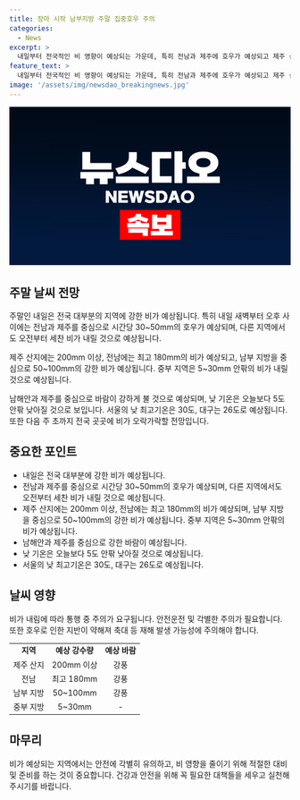 ```yaml
---
title: 장마 시작 남부지방 주말 집중호우 주의
categories:
  - News
excerpt: >
  내일부터 전국적인 비 영향이 예상되는 가운데, 특히 전남과 제주에 호우가 예상되고 제주 산지에는 200mm 이상의 강한 비가 내릴 전망입니다. 또한, 강한 바람도 예상되며, 기온은 5도 정도 떨어져 낮 기온이 30도 내외로 예상됩니다. 이에 따른 안전에 유의하시고, 비 영향이 지속될 전망이니, 실내 활동 및 교통 안전에 유의하셔야 합니다. #주말날씨 #장마 #호우주의
feature_text: >
  내일부터 전국적인 비 영향이 예상되는 가운데, 특히 전남과 제주에 호우가 예상되고 제주 산지에는 200mm 이상의 강한 비가 내릴 전망입니다. 또한, 강한 바람도 예상되며, 기온은 5도 정도 떨어져 낮 기온이 30도 내외로 예상됩니다. 이에 따른 안전에 유의하시고, 비 영향이 지속될 전망이니, 실내 활동 및 교통 안전에 유의하셔야 합니다. #주말날씨 #장마 #호우주의
image: '/assets/img/newsdao_breakingnews.jpg'
---
```


<p><img src="/assets/img/newsdao_breakingnews.jpg" alt="koreaapp 속보" /></p>

<h2>주말 날씨 전망</h2>

<p data-ke-size="size16">주말인 내일은 전국 대부분의 지역에 강한 비가 예상됩니다. 특히 내일 새벽부터 오후 사이에는 전남과 제주를 중심으로 시간당 30~50mm의 호우가 예상되며, 다른 지역에서도 오전부터 세찬 비가 내릴 것으로 예상됩니다.</p>

<p data-ke-size="size16">제주 산지에는 200mm 이상, 전남에는 최고 180mm의 비가 예상되고, 남부 지방을 중심으로 50~100mm의 강한 비가 예상됩니다. 중부 지역은 5~30mm 안팎의 비가 내릴 것으로 예상됩니다.</p>

<p data-ke-size="size16">남해안과 제주를 중심으로 바람이 강하게 불 것으로 예상되며, 낮 기온은 오늘보다 5도 안팎 낮아질 것으로 보입니다. 서울의 낮 최고기온은 30도, 대구는 26도로 예상됩니다. 또한 다음 주 초까지 전국 곳곳에 비가 오락가락할 전망입니다.</p>

<h2>중요한 포인트</h2>

<ul>
    <li>내일은 전국 대부분에 강한 비가 예상됩니다.</li>
    <li>전남과 제주를 중심으로 시간당 30~50mm의 호우가 예상되며, 다른 지역에서도 오전부터 세찬 비가 내릴 것으로 예상됩니다.</li>
    <li>제주 산지에는 200mm 이상, 전남에는 최고 180mm의 비가 예상되며, 남부 지방을 중심으로 50~100mm의 강한 비가 예상됩니다. 중부 지역은 5~30mm 안팎의 비가 예상됩니다.</li>
    <li>남해안과 제주를 중심으로 강한 바람이 예상됩니다.</li>
    <li>낮 기온은 오늘보다 5도 안팎 낮아질 것으로 예상됩니다.</li>
    <li>서울의 낮 최고기온은 30도, 대구는 26도로 예상됩니다.</li>
</ul>

<h2>날씨 영향</h2>

<p data-ke-size="size16">비가 내림에 따라 통행 중 주의가 요구됩니다. 안전운전 및 각별한 주의가 필요합니다. 또한 호우로 인한 지반이 약해져 축대 등 재해 발생 가능성에 주의해야 합니다.</p>

<table>
    <tr>
        <td style="text-align: center; height: 17px;"><b>지역</b></td>
        <td style="text-align: center; height: 17px;"><b>예상 강수량</b></td>
        <td style="text-align: center; height: 17px;"><b>예상 바람</b></td>
    </tr>
    <tr>
        <td style="text-align: center; height: 17px;">제주 산지</td>
        <td style="text-align: center; height: 17px;">200mm 이상</td>
        <td style="text-align: center; height: 17px;">강풍</td>
    </tr>
    <tr>
        <td style="text-align: center; height: 17px;">전남</td>
        <td style="text-align: center; height: 17px;">최고 180mm</td>
        <td style="text-align: center; height: 17px;">강풍</td>
    </tr>
    <tr>
        <td style="text-align: center; height: 17px;">남부 지방</td>
        <td style="text-align: center; height: 17px;">50~100mm</td>
        <td style="text-align: center; height: 17px;">강풍</td>
    </tr>
    <tr>
        <td style="text-align: center; height: 17px;">중부 지방</td>
        <td style="text-align: center; height: 17px;">5~30mm</td>
        <td style="text-align: center; height: 17px;">-</td>
    </tr>
</table>

<h2>마무리</h2>

<p data-ke-size="size16">비가 예상되는 지역에서는 안전에 각별히 유의하고, 비 영향을 줄이기 위해 적절한 대비 및 준비를 하는 것이 중요합니다. 건강과 안전을 위해 꼭 필요한 대책들을 세우고 실천해주시기를 바랍니다.</p>

